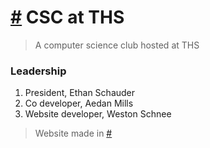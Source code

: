# [#](#) CSC at THS

> A computer science club hosted at THS

### Leadership

1. President, Ethan Schauder
2. Co developer, Aedan Mills
3. Website developer, Weston Schnee

> Website made in [#](SnowyMD)
